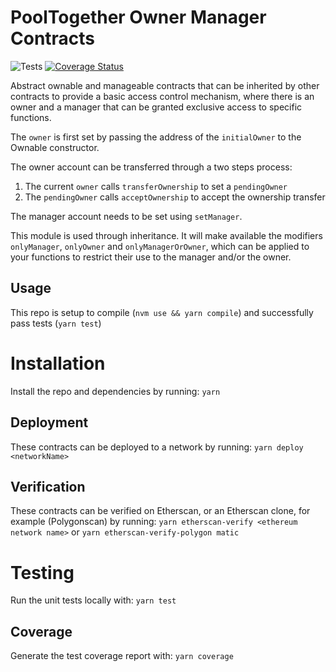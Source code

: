 # PoolTogether Owner Manager Contracts
![Tests](https://github.com/pooltogether/owner-manager-contracts/actions/workflows/main.yml/badge.svg)
[![Coverage Status](https://coveralls.io/repos/github/pooltogether/owner-manager-contracts/badge.svg?branch=master)](https://coveralls.io/github/pooltogether/owner-manager-contracts?branch=master)

Abstract ownable and manageable contracts that can be inherited by other contracts to provide a basic access control mechanism, where
there is an owner and a manager that can be granted exclusive access to specific functions.

The `owner` is first set by passing the address of the `initialOwner` to the Ownable constructor.
 
The owner account can be transferred through a two steps process:
1. The current `owner` calls `transferOwnership` to set a `pendingOwner`
2. The `pendingOwner` calls `acceptOwnership` to accept the ownership transfer

The manager account needs to be set using `setManager`.

This module is used through inheritance. It will make available the modifiers `onlyManager`, `onlyOwner` and `onlyManagerOrOwner`, which can be applied to your functions to restrict their use to the manager and/or the owner.

## Usage
This repo is setup to compile (`nvm use && yarn compile`) and successfully pass tests (`yarn test`)


# Installation
Install the repo and dependencies by running:
`yarn`

## Deployment
These contracts can be deployed to a network by running:
`yarn deploy <networkName>`

## Verification
These contracts can be verified on Etherscan, or an Etherscan clone, for example (Polygonscan) by running:
`yarn etherscan-verify <ethereum network name>` or `yarn etherscan-verify-polygon matic`


# Testing
Run the unit tests locally with:
`yarn test`

## Coverage
Generate the test coverage report with:
`yarn coverage`
